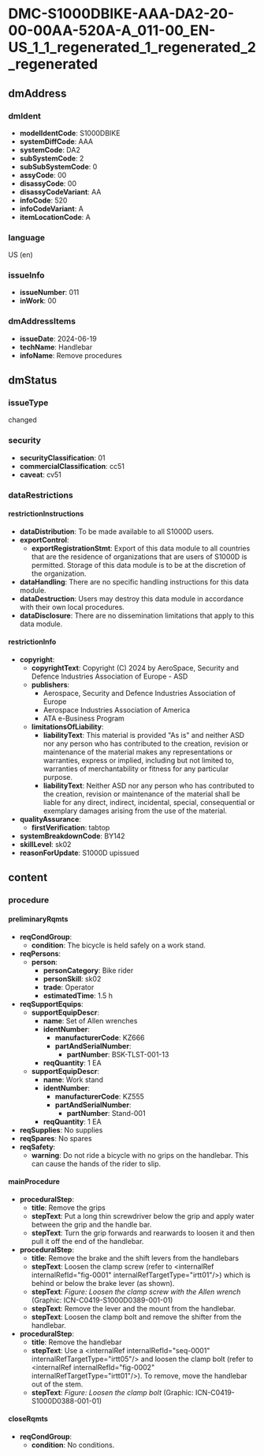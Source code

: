 # DMC-S1000DBIKE-AAA-DA2-20-00-00AA-520A-A_011-00_EN-US_1_1_regenerated_1_regenerated_2_regenerated

## dmAddress

### dmIdent

*   **modelIdentCode**: S1000DBIKE
*   **systemDiffCode**: AAA
*   **systemCode**: DA2
*   **subSystemCode**: 2
*   **subSubSystemCode**: 0
*   **assyCode**: 00
*   **disassyCode**: 00
*   **disassyCodeVariant**: AA
*   **infoCode**: 520
*   **infoCodeVariant**: A
*   **itemLocationCode**: A

### language

US (en)

### issueInfo

*   **issueNumber**: 011
*   **inWork**: 00

### dmAddressItems

*   **issueDate**: 2024-06-19
*   **techName**: Handlebar
*   **infoName**: Remove procedures

## dmStatus

### issueType

changed

### security

*   **securityClassification**: 01
*   **commercialClassification**: cc51
*   **caveat**: cv51

### dataRestrictions

#### restrictionInstructions

*   **dataDistribution**: To be made available to all S1000D users.
*   **exportControl**:
    *   **exportRegistrationStmt**: Export of this data module to all countries that are the residence of organizations that are users of S1000D is permitted. Storage of this data module is to be at the discretion of the organization.
*   **dataHandling**: There are no specific handling instructions for this data module.
*   **dataDestruction**: Users may destroy this data module in accordance with their own local procedures.
*   **dataDisclosure**: There are no dissemination limitations that apply to this data module.

#### restrictionInfo

*   **copyright**:
    *   **copyrightText**: Copyright (C) 2024 by AeroSpace, Security and Defence Industries Association of Europe - ASD
    *   **publishers**:
        *   Aerospace, Security and Defence Industries Association of Europe
        *   Aerospace Industries Association of America
        *   ATA e-Business Program
    *   **limitationsOfLiability**:
        *   **liabilityText**: This material is provided "As is" and neither ASD nor any person who has contributed to the creation, revision or maintenance of the material makes any representations or warranties, express or implied, including but not limited to, warranties of merchantability or fitness for any particular purpose.
        *   **liabilityText**: Neither ASD nor any person who has contributed to the creation, revision or maintenance of the material shall be liable for any direct, indirect, incidental, special, consequential or exemplary damages arising from the use of the material.
*   **qualityAssurance**:
    *   **firstVerification**: tabtop
*   **systemBreakdownCode**: BY142
*   **skillLevel**: sk02
*   **reasonForUpdate**: S1000D upissued

## content

### procedure

#### preliminaryRqmts

*   **reqCondGroup**:
    *   **condition**: The bicycle is held safely on a work stand.
*   **reqPersons**:
    *   **person**:
        *   **personCategory**: Bike rider
        *   **personSkill**: sk02
        *   **trade**: Operator
        *   **estimatedTime**: 1.5 h
*   **reqSupportEquips**:
    *   **supportEquipDescr**:
        *   **name**: Set of Allen wrenches
        *   **identNumber**:
            *   **manufacturerCode**: KZ666
            *   **partAndSerialNumber**:
                *   **partNumber**: BSK-TLST-001-13
        *   **reqQuantity**: 1 EA
    *   **supportEquipDescr**:
        *   **name**: Work stand
        *   **identNumber**:
            *   **manufacturerCode**: KZ555
            *   **partAndSerialNumber**:
                *   **partNumber**: Stand-001
        *   **reqQuantity**: 1 EA
*   **reqSupplies**: No supplies
*   **reqSpares**: No spares
*   **reqSafety**:
    *   **warning**: Do not ride a bicycle with no grips on the handlebar. This can cause the hands of the rider to slip.

#### mainProcedure

*   **proceduralStep**:
    *   **title**: Remove the grips
    *   **stepText**: Put a long thin screwdriver below the grip and apply water between the grip and the handle bar.
    *   **stepText**: Turn the grip forwards and rearwards to loosen it and then pull it off the end of the handlebar.
*   **proceduralStep**:
    *   **title**: Remove the brake and the shift levers from the handlebars
    *   **stepText**: Loosen the clamp screw (refer to &lt;internalRef internalRefId="fig-0001" internalRefTargetType="irtt01"/&gt;) which is behind or below the brake lever (as shown).
    *   **stepText**: *Figure: Loosen the clamp screw with the Allen wrench* (Graphic: ICN-C0419-S1000D0389-001-01)
    *   **stepText**: Remove the lever and the mount from the handlebar.
    *   **stepText**: Loosen the clamp bolt and remove the shifter from the handlebar.
*   **proceduralStep**:
    *   **title**: Remove the handlebar
    *   **stepText**: Use a &lt;internalRef internalRefId="seq-0001" internalRefTargetType="irtt05"/&gt; and loosen the clamp bolt (refer to &lt;internalRef internalRefId="fig-0002" internalRefTargetType="irtt01"/&gt;). To remove, move the handlebar out of the stem.
    *   **stepText**: *Figure: Loosen the clamp bolt* (Graphic: ICN-C0419-S1000D0388-001-01)

#### closeRqmts

*   **reqCondGroup**:
    *   **condition**: No conditions.